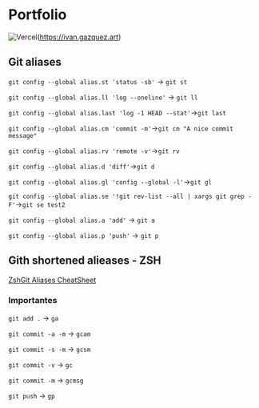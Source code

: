 # Portfolio

![Vercel](https://therealsujitk-vercel-badge.vercel.app/?app=ivan-gazquez-art-irgazquez&style=for-the-badge)(<https://ivan.gazquez.art>)

## Git aliases

`git config --global alias.st 'status -sb'` -> `git st`

`git config --global alias.ll 'log --oneline'` -> `git ll`

`git config --global alias.last 'log -1 HEAD --stat'`->`git last`

`git config --global alias.cm 'commit -m'`->`git cm "A nice commit message"`

`git config --global alias.rv 'remote -v'`->`git rv`

`git config --global alias.d 'diff'`->`git d`

`git config --global alias.gl 'config --global -l'`->`git gl`

`git config --global alias.se '!git rev-list --all | xargs git grep -F'`->`git se test2`

`git config --global alias.a 'add'` -> `git a`

`git config --global alias.p 'push'` -> `git p`

## Gith shortened alieases - ZSH

[ZshGit Aliases CheatSheet](https://kapeli.com/cheat_sheets/Oh-My-Zsh_Git.docset/Contents/Resources/Documents/index)

### Importantes

`git add .` -> `ga`

`git commit -a -m` -> `gcam`

`git commit -s -m` -> `gcsm`

`git commit -v` -> `gc`

`git commit -m` -> `gcmsg`

`git push` -> `gp`
